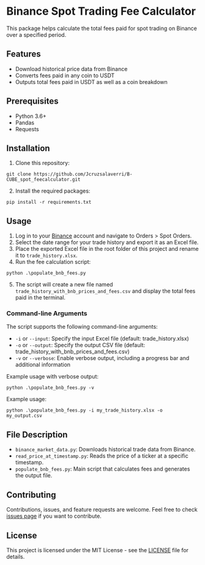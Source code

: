 # Binance Spot Trading Fee Calculator

This package helps calculate the total fees paid for spot trading on Binance over a specified period.

## Features

- Download historical price data from Binance
- Converts fees paid in any coin to USDT
- Outputs total fees paid in USDT as well as a coin breakdown

## Prerequisites

- Python 3.6+
- Pandas
- Requests

## Installation

1. Clone this repository:

 ``` git clone https://github.com/Jcruzsalaverri/B-CUBE_spot_feecalculator.git ``` 

2. Install the required packages:

 ``` pip install -r requirements.txt ``` 

## Usage

1. Log in to your [Binance](https://www.binance.com/en) account and navigate to Orders > Spot Orders.
2. Select the date range for your trade history and export it as an Excel file.
3. Place the exported Excel file in the root folder of this project and rename it to `trade_history.xlsx`.
4. Run the fee calculation script: 

 ``` python .\populate_bnb_fees.py ``` 

5. The script will create a new file named `trade_history_with_bnb_prices_and_fees.csv` and display the total fees paid in the terminal.

### Command-line Arguments

The script supports the following command-line arguments:

- `-i` or `--input`: Specify the input Excel file (default: trade_history.xlsx)
- `-o` or `--output`: Specify the output CSV file (default: trade_history_with_bnb_prices_and_fees.csv)
- `-v` or `--verbose`: Enable verbose output, including a progress bar and additional information

Example usage with verbose output:

 ``` python .\populate_bnb_fees.py -v ``` 

Example usage:

 ``` python .\populate_bnb_fees.py -i my_trade_history.xlsx -o my_output.csv ``` 

## File Description

- `binance_market_data.py`: Downloads historical trade data from Binance.
- `read_price_at_timestamp.py`: Reads the price of a ticker at a specific timestamp.
- `populate_bnb_fees.py`: Main script that calculates fees and generates the output file.

## Contributing

Contributions, issues, and feature requests are welcome. Feel free to check [issues page](https://github.com/Jcruzsalaverri/B-CUBE_spot_feecalculator/issues) if you want to contribute.



## License

This project is licensed under the MIT License - see the [LICENSE](LICENSE) file for details.
